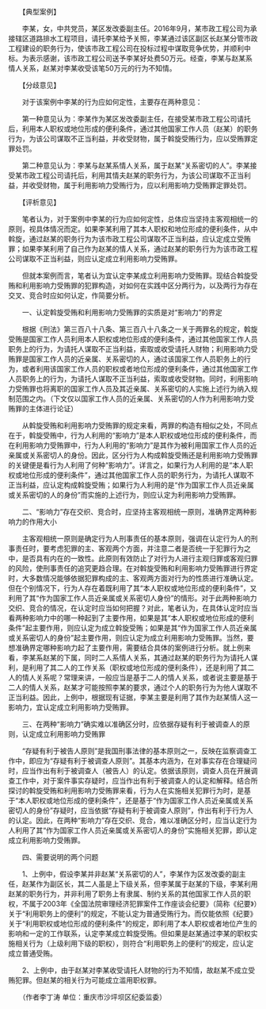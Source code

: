　　【典型案例】

　　李某，女，中共党员，某区发改委副主任。2016年9月，某市政工程公司为承接辖区道路排水工程项目，请托李某给予关照，李某通过该区副区长赵某分管市政工程建设的职务行为，使该市政工程公司在投标过程中谋取竞争优势，并顺利中标。为表示感谢，该市政工程公司送予李某好处费50万元。经查，李某与赵某系情人关系，赵某对李某收受该笔50万元的行为不知情。

　　【分歧意见】

　　对于该案例中李某的行为应如何定性，主要存在两种意见：

　　第一种意见认为：李某作为某区发改委副主任，在接受某市政工程公司请托后，利用本人职权或地位形成的便利条件，通过其他国家工作人员（赵某）的职务行为，为该公司谋取不正当利益，并收受财物，属于斡旋受贿行为，应以受贿罪定罪处罚。

　　第二种意见认为：李某与赵某系情人关系，属于赵某“关系密切的人”。李某接受某市政工程公司请托后，利用其情夫赵某的职务行为，为该公司谋取不正当利益，并收受财物，属于利用影响力受贿行为，应以利用影响力受贿罪定罪处罚。

　　【评析意见】

　　笔者认为，对于案例中李某的行为应如何定性，总体应当坚持主客观相统一的原则，视具体情况而定。如果李某利用了其本人职权和地位形成的便利条件，从中斡旋，通过赵某的职务行为为该市政工程公司谋取不正当利益，应认定成立受贿罪；如果李某利用了自己作为赵某的情人关系，通过赵某的职务行为为该市政工程公司谋取不正当利益，则应认定成立利用影响力受贿罪。

　　但就本案例而言，笔者认为宜认定李某成立利用影响力受贿罪。现结合斡旋受贿和利用影响力受贿罪的犯罪构造，对如何在实践中区分两行为，以及两行为存在交叉、竞合时应如何认定，作简要分析。

　　一、认定斡旋受贿和利用影响力受贿罪的实质是对“影响力”的界定

　　根据《刑法》第三百八十八条、第三百八十八条之一关于两罪名的规定，斡旋受贿是国家工作人员利用本人职权或地位形成的便利条件，通过其他国家工作人员职务上的行为，为请托人谋取不正当利益，索取或收受请托人财物；利用影响力受贿罪是国家工作人员的近亲属、关系密切的人，通过该国家工作人员职务上的行为，或者利用该国家工作人员的职权或者地位形成的便利条件，通过其他国家工作人员职务上的行为，为请托人谋取不正当利益，索取或收受财物。同时，利用影响力受贿罪也将离职的国家工作人员及其近亲属、关系密切的人实施上述行为纳入规制范围之内。（下文仅以国家工作人员的近亲属、关系密切的人作为利用影响力受贿罪的主体进行论证）

　　从斡旋受贿和利用影响力受贿罪的规定来看，两罪的构造有相似之处，不同点在于，斡旋受贿中，行为人利用的“影响力”是本人职权或地位形成的便利条件，而在利用影响力受贿罪中，行为人利用的“影响力”是其作为被利用国家工作人员的近亲属或关系密切人的身份。因此，区分行为人构成斡旋受贿还是利用影响力受贿罪的关键便是看行为人利用了何种“影响力”。详言之，如果行为人利用的是“本人职权或地位形成的便利条件”，通过其他国家工作人员的职务行为，为请托人谋取不正当利益，应认定构成斡旋受贿；如果行为人利用的是“作为国家工作人员近亲属或关系密切的人的身份”而实施的上述行为，则应认定为利用影响力受贿罪。

　　二、“影响力”存在交织、竞合时，应坚持主客观相统一原则，准确界定两种影响力的作用大小

　　主客观相统一原则是确定行为人刑事责任的基本原则，强调在认定行为人的刑事责任时，要考虑犯罪的主、客观两个方面，并注意二者是否统一于犯罪行为之中，是否具有内在的一致性。此原则有效防止了对行为人进行主观归罪或客观归罪的风险，使刑事责任的追究更趋合理。在对斡旋受贿和利用影响力受贿罪进行界定时，大多数情况能够依据犯罪构成的主、客观两方面对行为的性质进行准确认定。但在个别情况下，行为人存在着既利用了其“本人职权或地位形成的便利条件”，又利用了其“作为国家工作人员近亲属或关系密切人身份”的情形。对于此两种影响力交织、竞合的情况，在认定时应当如何把握？对此，笔者认为，在具体认定时应当看两种影响力中的哪一种起到了主要作用，如果是其“本人职权或地位形成的便利条件”起主要作用，则应认定为成立斡旋受贿；如果是其“作为国家工作人员近亲属或关系密切人的身份”起主要作用，则应认定为成立利用影响力受贿罪。当然，要想准确界定哪种影响力起了主要作用，需要结合具体的案例进行分析。就上例来看，李某系赵某的下属，同时二人系情人关系，其通过赵某的职务行为为请托人谋利，是利用了其二人的工作关系（职权或地位形成的便利条件），还是利用了其二人的情人关系呢？常理来讲，一般应当是基于二人的情人关系，或者说主要是基于二人的情人关系，赵某才可能按照李某的要求，通过个人的职务行为为他人谋取不正当利益。因此，上例中，根据现有证据，李某主要是利用了其作为赵某情人这一影响力，宜认定成立利用影响力受贿罪。

　　三、在两种“影响力”确实难以准确区分时，应依据存疑有利于被调查人的原则，认定成立利用影响力受贿罪

　　“存疑有利于被告人原则”是我国刑事法律的基本原则之一，反映在监察调查工作中，即应为“存疑有利于被调查人原则”。其基本内涵为，在对事实存在合理疑问时，应当作出有利于被调查人（被告人）的认定。依据该原则，调查人员在开展调查工作中，对于案件事实存疑时，应当作出有利于被调查人的认定和解释。结合所探讨的斡旋受贿和利用影响力受贿罪来看，行为人在实施相关犯罪行为时，是基于“本人职权或地位形成的便利条件”，还是基于“作为国家工作人员近亲属或关系密切人的身份”存疑时，应当依据“存疑有利于被调查人原则”，作出有利于行为人的认定。因此，在两种“影响力”存在交织、竞合，难以准确区分时，应当认定行为人利用了其“作为国家工作人员近亲属或关系密切人的身份”实施相关犯罪，即认定成立利用影响力受贿罪。

　　四、需要说明的两个问题

　　1、上例中，假设李某并非赵某“关系密切的人”，李某作为区发改委的副主任，赵某作为副区长，其二人虽是上下级关系，但李某属于赵某的下级，李某利用赵某的职务行为，并非利用了职务上有隶属、制约关系的其他国家工作人员的职权，不属于2003年《全国法院审理经济犯罪案件工作座谈会纪要》（简称《纪要》）关于“利用职务上的便利”的规定，不能认定为普通受贿行为。而仅能依照《纪要》关于“利用职权或地位形成的便利条件”的规定，即利用了本人职权或者地位产生的影响和一定的工作联系，认定李某成立斡旋受贿。但如果是赵某通过李某的职权实施相关行为（上级利用下级的职权），则符合“利用职务上的便利”的规定，应认定成立普通受贿。

　　2、上例中，由于赵某对李某收受请托人财物的行为不知情，故赵某不成立受贿犯罪。但赵某的相关行为可能成立滥用职权罪。

　　（作者李丁涛 单位：重庆市沙坪坝区纪委监委）
